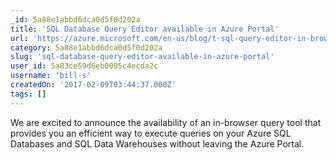 ```yaml
---
_id: 5a88e1abbd6dca0d5f0d202a
title: 'SQL Database Query Editor available in Azure Portal'
url: 'https://azure.microsoft.com/en-us/blog/t-sql-query-editor-in-browser-azure-portal/'
category: 5a88e1abbd6dca0d5f0d202a
slug: 'sql-database-query-editor-available-in-azure-portal'
user_id: 5a83ce59d6eb0005c4ecda2c
username: 'bill-s'
createdOn: '2017-02-09T03:44:37.000Z'
tags: []
---
```


We are excited to announce the availability of an in-browser query tool that provides you an efficient way to execute queries on your Azure SQL Databases and SQL Data Warehouses without leaving the Azure Portal. 

